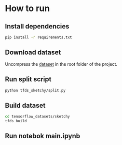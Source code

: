 # How to run

## Install dependencies
```bash
pip install -r requirements.txt
```

## Download dataset
Uncompress the [dataset](https://tinyurl.com/v2dj69y9) in the root folder of the project.

## Run split script
```bash
python tfds_sketchy/split.py
```

## Build dataset
```bash
cd tensorflow_datasets/sketchy
tfds build
```

## Run notebok main.ipynb
